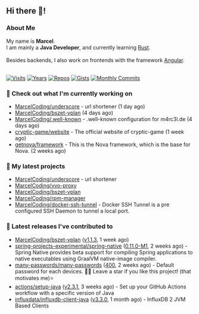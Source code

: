 ## Hi there 👋!




### About Me

My name is **Marcel**.<br>
I am mainly a **Java Developer**, and currently learning [Rust](https://www.rust-lang.org).<br>
<br>
Besides backends, I also work on frontends with the framework [Angular](https://angular.io).
<br>
<br>

[![Visits](https://badges.pufler.dev/visits/MarcelCoding/MarcelCoding?style=flat-square&color=black&logo=github)](https://github.com/MarcelCoding)
[![Years](https://badges.pufler.dev/years/MarcelCoding?style=flat-square&color=black&logo=github)](https://github.com/MarcelCoding)
[![Repos](https://badges.pufler.dev/repos/MarcelCoding?style=flat-square&color=black&logo=github)](https://github.com/MarcelCoding?tab=repositories)
[![Gists](https://badges.pufler.dev/gists/MarcelCoding?style=flat-square&color=black&logo=github)](https://gist.github.com/MarcelCoding)
[![Monthly Commits](https://badges.pufler.dev/commits/monthly/MarcelCoding?style=flat-square&color=black&logo=github)](https://github.com/MarcelCoding)

### 👷 Check out what I'm currently working on

- [MarcelCoding/underscore](https://github.com/MarcelCoding/underscore) - url shortener (1 day ago)
- [MarcelCoding/bszet-vplan](https://github.com/MarcelCoding/bszet-vplan) (4 days ago)
- [MarcelCoding/.well-known](https://github.com/MarcelCoding/.well-known) - .well-known configuration for m4rc3l.de (4 days ago)
- [cryptic-game/website](https://github.com/cryptic-game/website) - The official website of cryptic-game (1 week ago)
- [getnova/framework](https://github.com/getnova/framework) - This is the Nova framework, which is the base for Nova. (2 weeks ago)

### 🌱 My latest projects

- [MarcelCoding/underscore](https://github.com/MarcelCoding/underscore) - url shortener
- [MarcelCoding/vvo-proxy](https://github.com/MarcelCoding/vvo-proxy)
- [MarcelCoding/bszet-vplan](https://github.com/MarcelCoding/bszet-vplan)
- [MarcelCoding/rpm-manager](https://github.com/MarcelCoding/rpm-manager)
- [MarcelCoding/docker-ssh-tunnel](https://github.com/MarcelCoding/docker-ssh-tunnel) - Docker SSH Tunnel is a pre configured SSH Daemon to tunnel a local port.

### 🔭 Latest releases I've contributed to

- [MarcelCoding/bszet-vplan](https://github.com/MarcelCoding/bszet-vplan) ([v1.1.3](https://github.com/MarcelCoding/bszet-vplan/releases/tag/v1.1.3), 1 week ago)
- [spring-projects-experimental/spring-native](https://github.com/spring-projects-experimental/spring-native) ([0.11.0-M1](https://github.com/spring-projects-experimental/spring-native/releases/tag/0.11.0-M1), 2 weeks ago) - Spring Native provides beta support for compiling Spring applications to native executables using GraalVM native-image compiler.
- [many-passwords/many-passwords](https://github.com/many-passwords/many-passwords) ([400](https://github.com/many-passwords/many-passwords/releases/tag/400), 2 weeks ago) - Default password for each devices. 🐱‍💻 Leave a star if you like this project! (that motivates me)⭐️
- [actions/setup-java](https://github.com/actions/setup-java) ([v2.3.1](https://github.com/actions/setup-java/releases/tag/v2.3.1), 3 weeks ago) - Set up your GitHub Actions workflow with a specific version of Java
- [influxdata/influxdb-client-java](https://github.com/influxdata/influxdb-client-java) ([v3.3.0](https://github.com/influxdata/influxdb-client-java/releases/tag/v3.3.0), 1 month ago) - InfluxDB 2 JVM Based Clients


